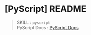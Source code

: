 # [PyScript] README
> SKILL : `pyscript`
> <br>
> PyScript Docs : [PyScript Docs](https://docs.pyscript.net/latest/tutorials/index.html)
